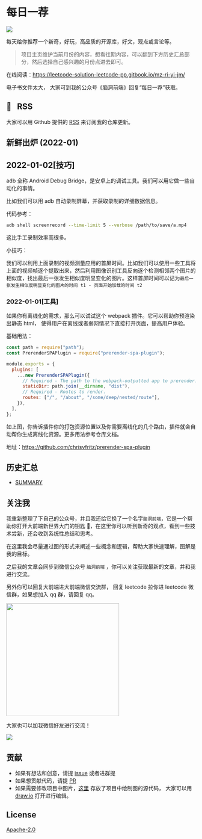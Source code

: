 # 每日一荐

![](https://tva1.sinaimg.cn/large/006y8mN6ly1g8d0sktqrwj30hs07maae.jpg)

每天给你推荐一个新奇，好玩，高品质的开源库，好文，观点或言论等。

> 项目主页维护当前月份的内容，想看往期内容，可以翻到下方历史汇总部分，然后选择自己感兴趣的月份点进去即可。

在线阅读：https://leetcode-solution-leetcode-pp.gitbook.io/mz-ri-yi-jm/

电子书文件太大， 大家可到我的公众号《脑洞前端》回复“每日一荐”获取。

## :newspaper: &nbsp; RSS

大家可以用 Github 提供的 [RSS](https://github.com/azl397985856/daily-featured/commits.atom) 来订阅我的仓库更新。
​

## 新鲜出炉 (2022-01)

## 2022-01-02[技巧]

adb 全称 Android Debug Bridge，是安卓上的调试工具。我们可以用它做一些自动化的事情。

比如我们可以用 adb 自动录制屏幕，并获取录制的详细数据信息。

代码参考：

```bash
adb shell screenrecord --time-limit 5 --verbose /path/to/save/a.mp4
```

这比手工录制效率高很多。

小技巧：

我们可以利用上面录制的视频测量应用的首屏时间。比如我们可以使用一些工具将上面的视频帧逐个提取出来，然后利用图像识别工具反向逐个检测相邻两个图片的相似度，找出最后一张发生相似度明显变化的图片。这样首屏时间可以记为`最后一张发生相似度明显变化的图片的时间 t1 - 页面开始加载的时间 t2`

### 2022-01-01[工具]

如果你有离线化的需求，那么可以试试这个 webpack 插件。它可以帮助你预渲染出静态 html， 使得用户在离线或者弱网情况下直接打开页面，提高用户体验。

基础用法：

```js
const path = require("path");
const PrerenderSPAPlugin = require("prerender-spa-plugin");

module.exports = {
  plugins: [
    ...new PrerenderSPAPlugin({
      // Required - The path to the webpack-outputted app to prerender.
      staticDir: path.join(__dirname, "dist"),
      // Required - Routes to render.
      routes: ["/", "/about", "/some/deep/nested/route"],
    }),
  ],
};
```

如上图，你告诉插件你的打包资源位置以及你需要离线化的几个路由，插件就会自动帮你生成离线化资源。更多用法参考仓库文档。

地址：https://github.com/chrisvfritz/prerender-spa-plugin

## 历史汇总

- [SUMMARY](./SUMMARY.md)

## 关注我

我重新整理了下自己的公众号，并且我还给它换了一个名字`脑洞前端`，它是一个帮助你打开大前端新世界大门的钥匙 🔑，在这里你可以听到新奇的观点，看到一些技术尝新，还会收到系统性总结和思考。

在这里我会尽量通过图的形式来阐述一些概念和逻辑，帮助大家快速理解，图解是我的目标。

之后我的文章会同步到微信公众号 `脑洞前端` ，你可以关注获取最新的文章，并和我进行交流。

另外你可以回复大前端进大前端微信交流群， 回复 leetcode 拉你进 leetcode 微信群，如果想加入 qq 群，请回复 qq。

<img width="300" src="https://tva1.sinaimg.cn/large/006y8mN6ly1g7he9xdtmyj30by0byaac.jpg">

大家也可以加我微信好友进行交流！

![](https://tva1.sinaimg.cn/large/008i3skNly1gx11szd02ej30e80e8dg3.jpg)

## 贡献

- 如果有想法和创意，请提 [issue](https://github.com/azl397985856/daily-featured/issues) 或者进群提
- 如果想贡献代码，请提 [PR](https://github.com/azl397985856/daily-featured/pulls)
- 如果需要修改项目中图片，[这里](./assets/) 存放了项目中绘制图的源代码， 大家可以用 [draw.io](https://www.draw.io/) 打开进行编辑。

## License

[Apache-2.0](./LICENSE)
